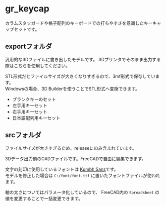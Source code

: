 # gr_keycap

カラムスタッガードや格子配列のキーボードでの打ちやすさを意識したキーキャップセットです。

## exportフォルダ

汎用的な3Dファイルに書き出したモデルです。
3Dプリンタでそのまま出力する際はこちらを使用してください。

STL形式だとファイルサイズが大きくなりすぎるので、3mf形式で保存しています。  
Windowsの場合、3D Builderを使うことでSTL形式へ変換できます。

- ブランクキーのセット
- 左手用キーセット
- 右手用キーセット
- 日本語配列用キーセット

## srcフォルダ

ファイルサイズが大きすぎるため、releaseにのみ含まれています。

3Dデータ出力前のCADファイルです。FreeCADで自由に編集できます。

文字の刻印に使用しているフォントは [Kumbh Sans](https://fonts.google.com/specimen/Kumbh+Sans)です。  
モデルを修正した場合は `C:/font/font.ttf` に置いたフォントファイルが使われます。

軸の太さについてはパラメータ化しているので、 FreeCAD内の `Spreadsheet` の値を変更することで一括変更できます。  
